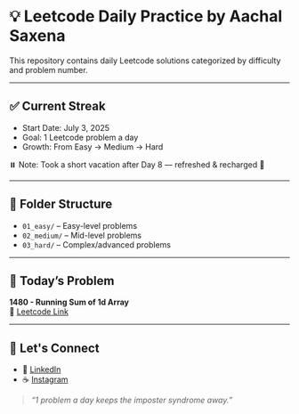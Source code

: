 # 💡 Leetcode Daily Practice by Aachal Saxena

This repository contains daily Leetcode solutions categorized by difficulty and problem number.

---

## ✅ Current Streak

- Start Date: July 3, 2025
- Goal: 1 Leetcode problem a day
- Growth: From Easy → Medium → Hard

⏸️ Note: Took a short vacation after Day 8 — refreshed & recharged 🌿

---

## 📂 Folder Structure

- `01_easy/` – Easy-level problems
- `02_medium/` – Mid-level problems
- `03_hard/` – Complex/advanced problems

---

## 🚀 Today’s Problem

**1480 - Running Sum of 1d Array**  
🔗 [Leetcode Link](https://leetcode.com/problems/running-sum-of-1d-array/)

---

## 🌟 Let's Connect

- 📍 [LinkedIn](https://linkedin.com/in/aachalsaxena)
- ☕ [Instagram](https://instagram.com/caffeinewithcamera)

> *“1 problem a day keeps the imposter syndrome away.”*
